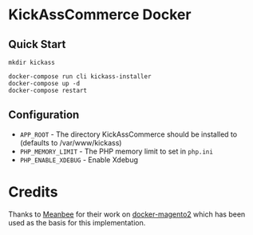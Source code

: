 # KickAssCommerce Docker

## Quick Start

    mkdir kickass
    
    docker-compose run cli kickass-installer
    docker-compose up -d
    docker-compose restart
    
## Configuration

* `APP_ROOT` - The directory KickAssCommerce should be installed to (defaults to /var/www/kickass)
* `PHP_MEMORY_LIMIT` - The PHP memory limit to set in `php.ini`
* `PHP_ENABLE_XDEBUG` - Enable Xdebug

# Credits

Thanks to [Meanbee](https://github.com/meanbee) for their work on [docker-magento2](https://github.com/meanbee/docker-magento2) which has been used as the basis for this implementation.